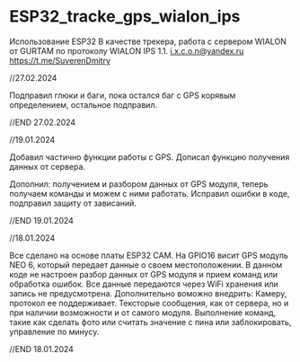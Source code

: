 # ESP32_tracke_gps_wialon_ips
Использование ESP32 В качестве трекера, работа с сервером WIALON от GURTAM по протоколу WIALON IPS 1.1.
i.x.c.o.n@yandex.ru https://t.me/SuverenDmitry

//27.02.2024

Подправил глюки и  баги, пока остался баг с GPS корявым определением, остальное подправил.

//END 27.02.2024

//19.01.2024

Добавил частично функции  работы с GPS. Дописал функцию получения данных от сервера.

Дополнил: получением и разбором данных от GPS модуля, теперь получаем  команды и можем с ними работать. Исправил ошибки в коде, подправил  защиту от зависаний.

//END 19.01.2024

//18.01.2024

Все сделано на основе платы ESP32 CAM.
На GPIO16 висит GPS модуль NEO 6, который передает данные о своем местоположении.
В данном коде не настроен разбор данных от GPS модуля и  прием команд или обработка  ошибок.
Все данные передаются через WiFi хранения или  запись не предусмотрена.
Дополнительно воможно внедрить: Камеру, протокол ее поддерживает. Тексторые сообщения, как от сервера, но и при наличии возможности и от самого модуля. Выполнение команд, такие как сделать фото или считать значение с пина или  заблокировать, управление по минусу.

//END 18.01.2024
